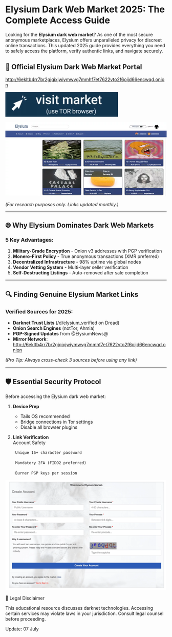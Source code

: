 # Elysium Dark Web Market 2025: The Complete Access Guide

Looking for the **Elysium dark web market**? As one of the most secure anonymous marketplaces, Elysium offers unparalleled privacy for discreet online transactions. This updated 2025 guide provides everything you need to safely access the platform, verify authentic links, and navigate securely.

## 🔐 Official Elysium Dark Web Market Portal

http://6ekltb4rr7br2gjqixjwiymwvg7mmhf7et7622vto2f6oijd66encwqd.onion

[<img src="/media/operation.webp" alt="Official Elysium dark web market entrance">](http://6ekltb4rr7br2gjqixjwiymwvg7mmhf7et7622vto2f6oijd66encwqd.onion)

<a href="http://6ekltb4rr7br2gjqixjwiymwvg7mmhf7et7622vto2f6oijd66encwqd.onion"><img src="/media/look.webp" alt="Elysium dark web market interface preview" style="max-width: 100%;"></a>

*(For research purposes only. Links updated monthly.)*

---

## 🌐 Why Elysium Dominates Dark Web Markets

### 5 Key Advantages:
1. **Military-Grade Encryption** - Onion v3 addresses with PGP verification
2. **Monero-First Policy** - True anonymous transactions (XMR preferred)
3. **Decentralized Infrastructure** - 98% uptime via global nodes
4. **Vendor Vetting System** - Multi-layer seller verification
5. **Self-Destructing Listings** - Auto-removed after sale completion

---

## 🔍 Finding Genuine Elysium Market Links

### Verified Sources for 2025:
- **Darknet Trust Lists** (/d/elysium_verified on Dread)
- **Onion Search Engines** (notTor, Ahmia)
- **PGP-Signed Updates** from @ElysiumNews@
- **Mirror Network**:  
  http://6ekltb4rr7br2gjqixjwiymwvg7mmhf7et7622vto2f6oijd66encwqd.onion

*(Pro Tip: Always cross-check 3 sources before using any link)*

---

## 🛡️ Essential Security Protocol

Before accessing the Elysium dark web market:

1. **Device Prep**  
   - Tails OS recommended  
   - Bridge connections in Tor settings  
   - Disable all browser plugins  

2. **Link Verification**  
    Account Safety

        Unique 16+ character password

        Mandatory 2FA (FIDO2 preferred)

        Burner PGP keys per session

<a href="http://6ekltb4rr7br2gjqixjwiymwvg7mmhf7et7622vto2f6oijd66encwqd.onion"><img src="/media/prefs.webp" alt="Secure login to Elysium dark web market" style="max-width: 100%;"></a>

📜 Legal Disclaimer

This educational resource discusses darknet technologies. Accessing certain services may violate laws in your jurisdiction. Consult legal counsel before proceeding.



















Update:  07 July